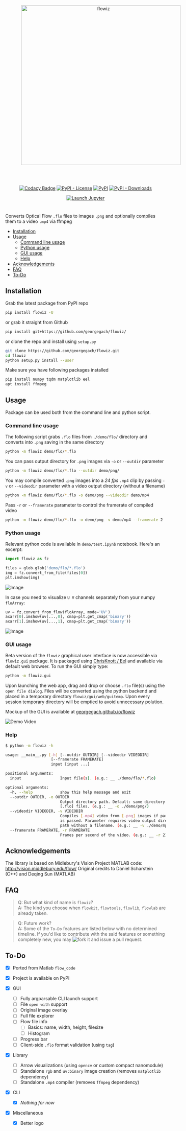 <p align="center">
<img src="https://raw.githubusercontent.com/georgegach/flowiz/master/demo/githubassets/ubuntu1800.png" width=500 alt='flowiz' style="margin:50px;max-width:800px">
<p>
    
<p align="center"><a href="https://www.codacy.com/app/georgegach/flowiz?utm_source=github.com&amp;utm_medium=referral&amp;utm_content=georgegach/flowiz&amp;utm_campaign=Badge_Grade"><img src="https://api.codacy.com/project/badge/Grade/676e7f10fc8a46c28ce69409a587828c" alt="Codacy Badge" /></a>
<a href="https://github.com/georgegach/flowiz/blob/master/LICENSE"><img src="https://img.shields.io/pypi/l/flowiz.svg" alt="PyPI - License" /></a>
<a href="https://pypi.org/project/flowiz/"><img src="https://img.shields.io/pypi/v/flowiz.svg" alt="PyPI" /></a>
<a href="https://pypistats.org/search/flowiz"><img src="https://img.shields.io/pypi/dm/flowiz.svg" alt="PyPI - Downloads" /></a>
    </p>
<p align="center">
<a href="https://mybinder.org/v2/gh/georgegach/flowiz/master?filepath=https%3A%2F%2Fgithub.com%2Fgeorgegach%2Fflowiz%2Fblob%2Fmaster%2Fdemo%2Ftest.ipynb"><img src="https://img.shields.io/static/v1.svg?label=launch&amp;message=notebook&amp;color=F37626&amp;style=for-the-badge&amp;logo=jupyter" alt="Launch Jupyter" /></a></p>
</p>

<h1></h1>

Converts Optical Flow `.flo` files to images `.png` and optionally compiles them to a video `.mp4` via ffmpeg

-   [Installation](#installation)
-   [Usage](#usage)
    -   [Command line usage](#command-line-usage)
    -   [Python usage](#python-usage)
    -   [GUI usage](#gui-usage)
    -   [Help](#help)
-   [Acknowledgements](#acknowledgements)
-   [FAQ](#faq)
-   [To-Do](#to-do)

## Installation

Grab the latest package from PyPI repo

```bash
pip install flowiz -U
```

or grab it straight from Github

```bash
pip install git+https://github.com/georgegach/flowiz/
```

or clone the repo and install using `setup.py`

```bash
git clone https://github.com/georgegach/flowiz.git
cd flowiz
python setup.py install --user
```

Make sure you have following packages installed

```bash
pip install numpy tqdm matplotlib eel
apt install ffmpeg
```

## Usage

Package can be used both from the command line and python script.

### Command line usage

The following script grabs `.flo` files from `./demo/flo/` directory and converts into `.png` saving in the same directory

```bash
python -m flowiz demo/flo/*.flo
```

You can pass output directory for `.png` images via `-o` or `--outdir` parameter

```bash
python -m flowiz demo/flo/*.flo --outdir demo/png/
```

You may compile converted `.png` images into a _24 fps_ `.mp4` clip by passing `-v` or `--videodir` parameter with a video output directory (without a filename)

```bash
python -m flowiz demo/flo/*.flo -o demo/png --videodir demo/mp4
```

Pass `-r` or `--framerate` parameter to control the framerate of compiled video

```bash
python -m flowiz demo/flo/*.flo -o demo/png -v demo/mp4 --framerate 2
```

### Python usage

Relevant python code is available in `demo/test.ipynb` notebook. Here's an excerpt:

```python
import flowiz as fz

files = glob.glob('demo/flo/*.flo')
img = fz.convert_from_file(files[0])
plt.imshow(img)
```

![Image](https://raw.githubusercontent.com/georgegach/flowiz/master/demo/png/frame_0001.flo.png)

In case you need to visualize `U V` channels separately from your numpy `floArray`:

```python
uv = fz.convert_from_flow(floArray, mode='UV')
axarr[0].imshow(uv[...,0], cmap=plt.get_cmap('binary'))
axarr[1].imshow(uv[...,1], cmap=plt.get_cmap('binary'))
```

![Image](https://raw.githubusercontent.com/georgegach/flowiz/master/demo/githubassets/uv_flows.png)

### GUI usage

Beta version of the `flowiz` graphical user interface is now accessible via `flowiz.gui` package. It is packaged using [ChrisKnott / Eel](https://github.com/ChrisKnott/Eel) and available via default web browser. To run the GUI simply type:

```bash
python -m flowiz.gui
```

Upon launching the web app, drag and drop or choose `.flo` file(s) using the `open file dialog`. Files will be converted using the python backend and placed in a temporary directory `flowiz/gui/web/guitemp`. Upon every session temporary directory will be emptied to avoid unnecessary polution.  

Mockup of the GUI is available at [georgegach.github.io/flowiz](http://georgegach.github.io/flowiz)

![Demo Video](https://raw.githubusercontent.com/georgegach/flowiz/master/demo/githubassets/flowiz.demo.gif)

### Help

```bash
$ python -m flowiz -h

usage: __main__.py [-h] [--outdir OUTDIR] [--videodir VIDEODIR]
                    [--framerate FRAMERATE]
                    input [input ...]

positional arguments:
  input                 Input file(s). (e.g.: __ ./demo/flo/*.flo)

optional arguments:
  -h, --help            show this help message and exit
  --outdir OUTDIR, -o OUTDIR
                        Output directory path. Default: same directory as
                        [.flo] files. (e.g.: __ -o ./demo/png/)
  --videodir VIDEODIR, -v VIDEODIR
                        Compiles [.mp4] video from [.png] images if parameter
                        is passed. Parameter requires video output directory
                        path without a filename. (e.g.: __ -v ./demo/mp4/)
  --framerate FRAMERATE, -r FRAMERATE
                        Frames per second of the video. (e.g.: __ -r 2)
```

## Acknowledgements

The library is based on Midlebury's Vision Project MATLAB code: <http://vision.middlebury.edu/flow/>
Original credits to Daniel Scharstein (C++) and Deqing Sun (MATLAB)

## FAQ

> Q: But what kind of name is `flowiz`?  
> A: The kind you choose when `flowkit`, `flowtools`, `flowlib`, `flowlab` are already taken.

> Q: Future work?  
> A: Some of the `To-Do` features are listed below with no determined timeline. If you'd like to contribute with the said features or something completely new, you may ![fork it](https://img.shields.io/github/forks/georgegach/flowiz.svg?label=fork%20it&style=social) and issue a pull request. 

## To-Do

-   [x] Ported from Matlab `flow_code`
-   [x] Project is available on PyPI 

-   [x] GUI

    -   [ ] Fully argparsable CLI launch support
    -   [ ] File `open with` support
    -   [ ] Original image overlay
    -   [ ] Full file explorer
    -   [ ] Flow file info
        -   [ ] Basics: name, width, height, filesize
        -   [ ] Histogram

    -   [ ] Progress bar
    -   [ ] Client-side `.flo` format validation (using `tag`)

-   [x] Library

    -   [ ] Arrow visualizations (using `opencv` or custom compact nanomodule)
    -   [ ] Standalone `rgb` and `uv:binary` image creation (removes `matplotlib` dependency)
    -   [ ] Standalone `.mp4` compiler (removes `ffmpeg` dependency)

-   [x] CLI
    -   [x] _Nothing for now_


-   [x] Miscellaneous
    -   [x] Better logo
